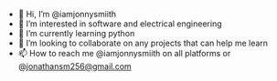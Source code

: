 - 👋 Hi, I’m @iamjonnysmiith
- 👀 I’m interested in software and electrical engineering
- 🌱 I’m currently learning python
- 💞️ I’m looking to collaborate on any projects that can help me learn 
- 📫 How to reach me @iamjonnysmiith on all platforms or @jonathansm256@gmail.com

<!---
iamjonnysmiith/iamjonnysmiith is a ✨ special ✨ repository because its `README.md` (this file) appears on your GitHub profile.
You can click the Preview link to take a look at your changes.
--->
